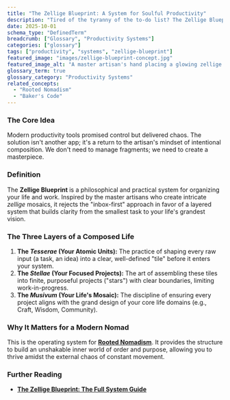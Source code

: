 ```yaml
---
title: "The Zellige Blueprint: A System for Soulful Productivity"
description: "Tired of the tyranny of the to-do list? The Zellige Blueprint is a productivity system inspired by the harmony of Moroccan artisans, designed to compose a life, not just manage tasks."
date: 2025-10-01
schema_type: "DefinedTerm"
breadcrumb: ["Glossary", "Productivity Systems"]
categories: ["glossary"]
tags: ["productivity", "systems", "zellige-blueprint"]
featured_image: "images/zellige-blueprint-concept.jpg"
featured_image_alt: "A master artisan's hand placing a glowing zellige tile that transforms into a modern digital interface, symbolizing the Zellige Blueprint for soulful productivity."
glossary_term: true
glossary_category: "Productivity Systems"
related_concepts:
  - "Rooted Nomadism"
  - "Baker's Code"
---
```


### The Core Idea
Modern productivity tools promised control but delivered chaos. The solution isn't another app; it's a return to the artisan's mindset of intentional composition. We don't need to manage fragments; we need to create a masterpiece.

### Definition
The **Zellige Blueprint** is a philosophical and practical system for organizing your life and work. Inspired by the master artisans who create intricate *zellige* mosaics, it rejects the "inbox-first" approach in favor of a layered system that builds clarity from the smallest task to your life's grandest vision.

### The Three Layers of a Composed Life
1.  **The *Tesserae* (Your Atomic Units):** The practice of shaping every raw input (a task, an idea) into a clear, well-defined "tile" before it enters your system.
2.  **The *Stellae* (Your Focused Projects):** The art of assembling these tiles into finite, purposeful projects ("stars") with clear boundaries, limiting work-in-progress.
3.  **The *Musivum* (Your Life's Mosaic):** The discipline of ensuring every project aligns with the grand design of your core life domains (e.g., Craft, Wisdom, Community).

### Why It Matters for a Modern Nomad
This is the operating system for **[Rooted Nomadism](/glossary/rooted-nomadism/)**. It provides the structure to build an unshakable inner world of order and purpose, allowing you to thrive amidst the external chaos of constant movement.

### Further Reading
- **[The Zellige Blueprint: The Full System Guide](/work-productivity/zellige-blueprint/)**